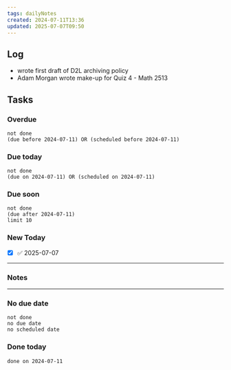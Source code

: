 ```yaml
---
tags: dailyNotes
created: 2024-07-11T13:36
updated: 2025-07-07T09:50
---
```

## Log
- wrote first draft of D2L archiving policy
- Adam Morgan wrote make-up for Quiz 4 - Math 2513

## Tasks
### Overdue
```tasks
not done
(due before 2024-07-11) OR (scheduled before 2024-07-11)
```

### Due today
```tasks
not done
(due on 2024-07-11) OR (scheduled on 2024-07-11)
```

### Due soon
```tasks
not done
(due after 2024-07-11)
limit 10
```

### New Today
- [x] ✅ 2025-07-07
----
### Notes

----
### No due date
```tasks
not done
no due date
no scheduled date
```

### Done today
```tasks
done on 2024-07-11
```
